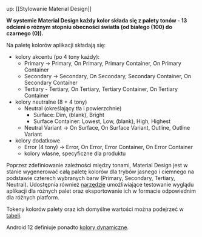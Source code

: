 up: [[Stylowanie Material Design]]

**W systemie Material Design każdy kolor składa się z palety tonów - 13 odcieni o różnym stopniu obecności światła (od białego (100) do czarnego (0)).** 

Na paletę kolorów aplikacji składają się:
- kolory akcentu (po 4 tony każdy):
	- Primary -> Primary, On Primary, Primary Container, On Primary Container
	- Secondary -> Secondary, On Secondary, Secondary Container, On Secondary Container
	- Tertiary - Tertiary, On Tertiary, Tertiary Container, On Tertiary Container
- kolory neutralne (8 + 4 tony)
	- Neutral (określający tła i powierzchnie)
		- Surface: Dim, (blank), Bright
		- Surface Container: Lowest, Low, (blank), High, Highest 
	- Neutral Variant -> On Surface, On Surface Variant, Outline, Outline Variant
- kolory dodatkowe
	- Error (4 tony) -> Error, On Error, Error Container, On Error Container
	- kolory własne, specyficzne dla produktu

Poprzez zdefiniowanie zależności między tonami, Material Design jest w stanie wygenerować całą paletę kolorów dla trybów jasnego i ciemnego na podstawie czterech wybranych barw (Primary, Secondary, Tertiary, Neutral). Udostępnia również [narzędzie](https://m3.material.io/theme-builder#/custom) umożliwiające testowanie wyglądu aplikacji dla różnych palet oraz eksportowanie ich w formacie odpowiednim dla różnych platform.

Tokeny kolorów palety oraz ich domyślne wartości można podejrzeć w [tabeli](https://m3.material.io/styles/color/the-color-system/tokens#7fd4440e-986d-443f-8b3a-4933bff16646).

Android 12 definiuje ponadto [kolory dynamiczne](https://m3.material.io/styles/color/dynamic-color/overview).